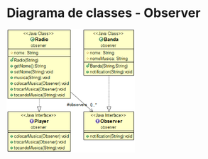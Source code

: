 # Diagrama de classes - Observer
<img src = 'https://github.com/AnaCarolinaNeves/Bertoti/blob/main/Engenharia%20de%20Software%20III/Observer/diagrama/diagrama-observer.png' height='280'>

